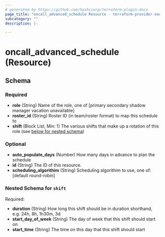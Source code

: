 ```yaml
---
# generated by https://github.com/hashicorp/terraform-plugin-docs
page_title: "oncall_advanced_schedule Resource - terraform-provider-oncall"
subcategory: ""
description: |-
  
---
```


# oncall_advanced_schedule (Resource)





<!-- schema generated by tfplugindocs -->
## Schema

### Required

- **role** (String) Name of the role, one of [primary secondary shadow manager vacation unavailable]
- **roster_id** (String) Roster ID (in team/roster format) to map this schedule to
- **shift** (Block List, Min: 1) The various shifts that make up a rotation of this role (see [below for nested schema](#nestedblock--shift))

### Optional

- **auto_populate_days** (Number) How many days in advance to plan the schedule
- **id** (String) The ID of this resource.
- **scheduling_algorithim** (String) Scheduling algorithim to use, one of: [default round-robin]

<a id="nestedblock--shift"></a>
### Nested Schema for `shift`

Required:

- **duration** (String) How long this shift should be in duration shorthand, e.g. 24h, 8h, 1h30m, 3d
- **start_day_of_week** (String) The day of week that this shift should start on
- **start_time** (String) The time on this day that this shift should start


